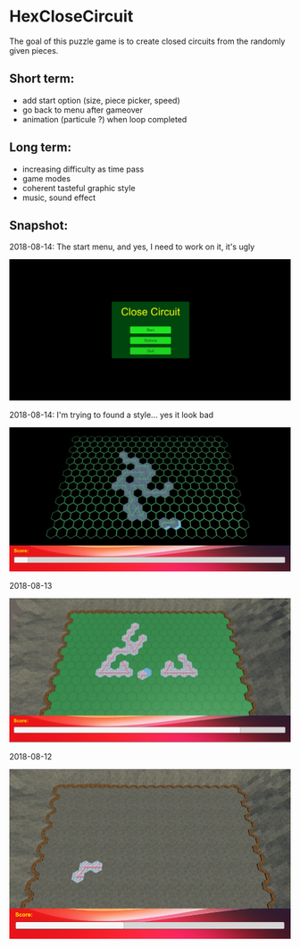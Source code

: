# HexCloseCircuit
The goal of this puzzle game is to create closed circuits from the randomly given pieces.

## Short term:

- add start option (size, piece picker, speed)
- go back to menu after gameover
- animation (particule ?) when loop completed

## Long term:

- increasing difficulty as time pass
- game modes
- coherent tasteful graphic style
- music, sound effect

## Snapshot:

2018-08-14: The start menu, and yes, I need to work on it, it's ugly

![2018-08-15](screenshot-20180815.png)

2018-08-14: I'm trying to found a style... yes it look bad

![2018-08-14](screenshot-20180814.png)

2018-08-13

![2018-08-13](screenshot-20180813.png)

2018-08-12

![2018-08-12](screenshot-20180812.png)
